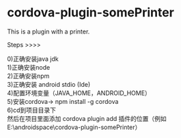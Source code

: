 # cordova-plugin-somePrinter
This is a plugin with a printer.

Steps  >>>><br/>

0)正确安装java jdk <br/>
1)正确安装node <br/>
2)正确安装npm <br/>
3)正确安装 android stdio (Ide) <br/>
4)配置环境变量（JAVA_HOME，ANDROID_HOME） <br/>
5)安装cordova-> npm install -g cordova  <br/>
6)cd到项目目录下 <br/>
然后在项目里面添加 cordova plugin add  插件的位置（例如E:\androidspace\cordova-plugin-somePrinter） 
